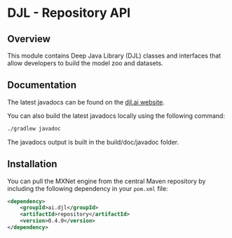 # DJL - Repository API

## Overview

This module contains Deep Java Library (DJL) classes and interfaces that allow developers to build the model zoo and datasets.

## Documentation

The latest javadocs can be found on the [djl.ai website](https://javadoc.djl.ai/repository/0.4.0/index.html).

You can also build the latest javadocs locally using the following command:

```sh
./gradlew javadoc
```
The javadocs output is built in the build/doc/javadoc folder.


## Installation
You can pull the MXNet engine from the central Maven repository by including the following dependency in your `pom.xml` file:

```xml
<dependency>
    <groupId>ai.djl</groupId>
    <artifactId>repository</artifactId>
    <version>0.4.0</version>
</dependency>
```
